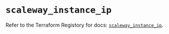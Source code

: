 # `scaleway_instance_ip`

Refer to the Terraform Registory for docs: [`scaleway_instance_ip`](https://registry.terraform.io/providers/scaleway/scaleway/2.27.0/docs/resources/instance_ip).
